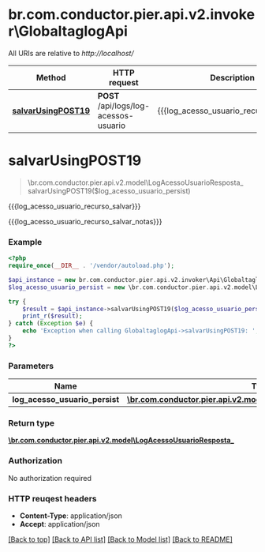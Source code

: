 # br.com.conductor.pier.api.v2.invoker\GlobaltaglogApi

All URIs are relative to *http://localhost/*

Method | HTTP request | Description
------------- | ------------- | -------------
[**salvarUsingPOST19**](GlobaltaglogApi.md#salvarUsingPOST19) | **POST** /api/logs/log-acessos-usuario | {{{log_acesso_usuario_recurso_salvar}}}


# **salvarUsingPOST19**
> \br.com.conductor.pier.api.v2.model\LogAcessoUsuarioResposta_ salvarUsingPOST19($log_acesso_usuario_persist)

{{{log_acesso_usuario_recurso_salvar}}}

{{{log_acesso_usuario_recurso_salvar_notas}}}

### Example 
```php
<?php
require_once(__DIR__ . '/vendor/autoload.php');

$api_instance = new br.com.conductor.pier.api.v2.invoker\Api\GlobaltaglogApi();
$log_acesso_usuario_persist = new \br.com.conductor.pier.api.v2.model\LogAcessoUsuarioPersistencia_(); // \br.com.conductor.pier.api.v2.model\LogAcessoUsuarioPersistencia_ | logAcessoUsuarioPersist

try { 
    $result = $api_instance->salvarUsingPOST19($log_acesso_usuario_persist);
    print_r($result);
} catch (Exception $e) {
    echo 'Exception when calling GlobaltaglogApi->salvarUsingPOST19: ', $e->getMessage(), "\n";
}
?>
```

### Parameters

Name | Type | Description  | Notes
------------- | ------------- | ------------- | -------------
 **log_acesso_usuario_persist** | [**\br.com.conductor.pier.api.v2.model\LogAcessoUsuarioPersistencia_**](\br.com.conductor.pier.api.v2.model\LogAcessoUsuarioPersistencia_.md)| logAcessoUsuarioPersist | 

### Return type

[**\br.com.conductor.pier.api.v2.model\LogAcessoUsuarioResposta_**](LogAcessoUsuarioResposta_.md)

### Authorization

No authorization required

### HTTP reuqest headers

 - **Content-Type**: application/json
 - **Accept**: application/json

[[Back to top]](#) [[Back to API list]](../README.md#documentation-for-api-endpoints) [[Back to Model list]](../README.md#documentation-for-models) [[Back to README]](../README.md)

